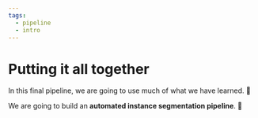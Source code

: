 ```yaml
---
tags:
  - pipeline
  - intro
---
```

# Putting it all together

In this final pipeline, we are going to use much of what we have learned. :brain:

We are going to build an **automated instance segmentation pipeline**. :tada:
